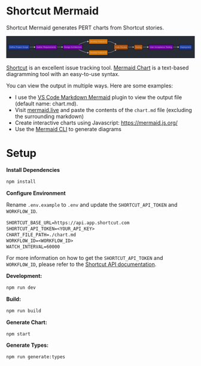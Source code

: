 # Shortcut Mermaid
Shortcut Mermaid generates PERT charts from Shortcut stories.

![Example Chart](https://github.com/blairjordan/shortcut-mermaid/raw/main/screenshots/screenshot1.png)


[Shortcut](https://shortcut.com/) is an excellent issue tracking tool.
[Mermaid Chart](https://www.mermaidchart.com/) is a text-based diagramming tool with an easy-to-use syntax.

You can view the output in multiple ways. Here are some examples:

- I use the [VS Code Markdown Mermaid](https://github.com/mjbvz/vscode-markdown-mermaid) plugin to view the output file (default name: chart.md).
- Visit [mermaid.live](https://mermaid.live/) and paste the contents of the `chart.md` file (excluding the surrounding markdown)
- Create interactive charts using Javascript: https://mermaid.js.org/
- Use the [Mermaid CLI](https://github.com/mermaid-js/mermaid-cli) to generate diagrams


# Setup

**Install Dependencies**

```sh
npm install
```

**Configure Environment**

Rename `.env.example` to `.env` and update the `SHORTCUT_API_TOKEN` and `WORKFLOW_ID`.

```plaintext
SHORTCUT_BASE_URL=https://api.app.shortcut.com
SHORTCUT_API_TOKEN=<YOUR_API_KEY>
CHART_FILE_PATH=./chart.md
WORKFLOW_ID=<WORKFLOW_ID>
WATCH_INTERVAL=60000
```

For more information on how to get the `SHORTCUT_API_TOKEN` and `WORKFLOW_ID`, please refer to the [Shortcut API documentation](https://shortcut.com/api).

**Development:**

```sh
npm run dev
```

**Build:**

```sh
npm run build
```

**Generate Chart:**

```sh
npm start
```

**Generate Types:**

```sh
npm run generate:types
```
